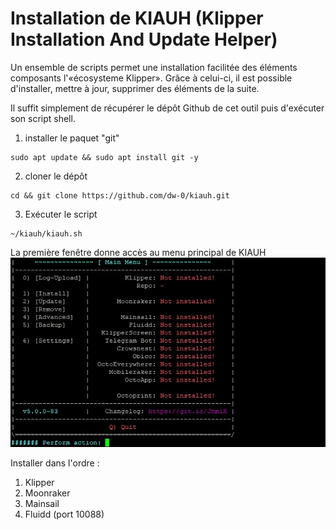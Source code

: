 # Installation de KIAUH (Klipper Installation And Update Helper)

Un ensemble de scripts permet une installation facilitée des éléments composants l'«écosysteme Klipper». Grâce à celui-ci, il est possible d'installer, mettre à jour, supprimer des éléments de la suite.

Il suffit simplement de récupérer le dépôt Github de cet outil puis d'exécuter son script shell.

1. installer le paquet "git"
```
sudo apt update && sudo apt install git -y
```
2. cloner le dépôt
```
cd && git clone https://github.com/dw-0/kiauh.git
```
3. Exécuter le script
```
~/kiauh/kiauh.sh
```

La première fenêtre donne accès au menu principal de KIAUH
![](../Images/kiauh-installation-vierge.jpg)

Installer dans l'ordre :
1. Klipper
2. Moonraker
3. Mainsail
4. Fluidd (port 10088)

